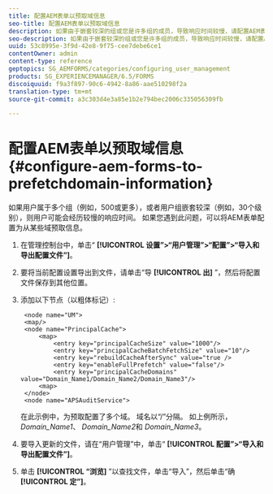```yaml
---
title: 配置AEM表单以预取域信息
seo-title: 配置AEM表单以预取域信息
description: 如果由于嵌套较深的组或您是许多组的成员，导致响应时间较慢，请配置AEM表单以预取域信息。
seo-description: 如果由于嵌套较深的组或您是许多组的成员，导致响应时间较慢，请配置AEM表单以预取域信息。
uuid: 53c8995e-3f9d-42e8-9f75-cee7debe6ce1
contentOwner: admin
content-type: reference
geptopics: SG_AEMFORMS/categories/configuring_user_management
products: SG_EXPERIENCEMANAGER/6.5/FORMS
discoiquuid: f9a3f897-90c6-4942-8a86-aae510298f2a
translation-type: tm+mt
source-git-commit: a3c303d4e3a85e1b2e794bec2006c335056309fb

---
```



# 配置AEM表单以预取域信息 {#configure-aem-forms-to-prefetchdomain-information}

如果用户属于多个组（例如，500或更多），或者用户组嵌套较深（例如，30个级别），则用户可能会经历较慢的响应时间。 如果您遇到此问题，可以将AEM表单配置为从某些域预取信息。

1. 在管理控制台中，单击“ **[!UICONTROL 设置”>“用户管理”>“配置”>“导入和导出配置文件”]**。
1. 要将当前配置设置导出到文件，请单击“导 **[!UICONTROL 出]** ”，然后将配置文件保存到其他位置。
1. 添加以下节点（以粗体标记）:

   ```as3
    <node name="UM">
    <map/>
    <node name="PrincipalCache">
        <map>
            <entry key="principalCacheSize" value="1000"/>
            <entry key="principalCacheBatchFetchSize" value="10"/>
            <entry key="rebuildCacheAfterSync" value="true />
            <entry key="enableFullPrefetch" value="false"/>
            <entry key="principalCacheDomains" value="Domain_Name1/Domain_Name2/Domain_Name3"/>
        <map>
    </node>
    <node name="APSAuditService">
   ```

   在此示例中，为预取配置了多个域。 域名以“/”分隔。 如上例所示， *Domain_Name1*、 *Domain_Name2*&#x200B;和 *Domain_Name3*。

1. 要导入更新的文件，请在“用户管理”中，单击“ **[!UICONTROL 配置”>“导入和导出配置文件”]**。
1. 单击 **[!UICONTROL “浏览]** ”以查找文件，单击“导入”，然后单击“确 **[!UICONTROL 定”]**。

